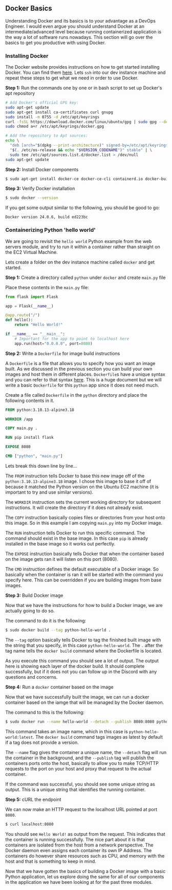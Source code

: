 ## Docker Basics

Understanding Docker and its basics is to your advantage as a DevOps Engineer. I would even argue you should understand Docker at an intermediate/advanced level because running containerized application is the way a lot of software runs nowadays. This section will go over the basics to get you productive with using Docker.

### Installing Docker

The Docker website provides instructions on how to get started installing Docker. You can find them [here](https://docs.docker.com/engine/install/ubuntu/#install-using-the-repository). Lets `ssh` into our dev instance machine and repeat these steps to get what we need in order to use Docker.

**Step 1:** Run the commands one by one or in bash script to set up Docker's apt repository

```bash
# Add Docker's official GPG key:
sudo apt-get update
sudo apt-get install ca-certificates curl gnupg
sudo install -m 0755 -d /etc/apt/keyrings
curl -fsSL https://download.docker.com/linux/ubuntu/gpg | sudo gpg --dearmor -o /etc/apt/keyrings/docker.gpg
sudo chmod a+r /etc/apt/keyrings/docker.gpg

# Add the repository to Apt sources:
echo \
  "deb [arch="$(dpkg --print-architecture)" signed-by=/etc/apt/keyrings/docker.gpg] https://download.docker.com/linux/ubuntu \
  "$(. /etc/os-release && echo "$VERSION_CODENAME")" stable" | \
  sudo tee /etc/apt/sources.list.d/docker.list > /dev/null
sudo apt-get update
```

**Step 2:** Install Docker components

```bash
$ sudo apt-get install docker-ce docker-ce-cli containerd.io docker-buildx-plugin docker-compose-plugin
```

**Step 3:** Verify Docker installation

```bash
$ sudo docker --version
```

If you get some output similar to the following, you should be good to go:

```
Docker version 24.0.6, build ed223bc
```

### Containerizing Python 'hello world'

We are going to revisit the `hello world` Python example from the web servers module, and try to run it within a container rather than straight on the EC2 Virtual Machine.

Lets create a folder on the dev instance machine called `docker` and get started.

**Step 1:** Create a directory called `python` under `docker` and create `main.py` file

Place these contents in the `main.py` file:

```python
from flask import Flask

app = Flask(__name__)

@app.route("/")
def hello():
    return "Hello World!"

if __name__ == "__main__":
    # Important for the app to point to localhost here
    app.run(host="0.0.0.0", port=8080)
```

**Step 2:** Write a `Dockerfile` for image build instructions

A `Dockerfile` is a file that allows you to specify how you want an image built. As we discussed in the previous section you can build your own images and host them in different places. `Dockerfile`s have a unique syntax and you can refer to that syntax [here](https://docs.docker.com/engine/reference/builder/). This is a huge document but we will write a basic `Dockerfile` for this `python` app since it does not need much.

Create a file called `Dockerfile` in the `python` directory and place the following contents in it.

```Dockerfile
FROM python:3.10.13-alpine3.18

WORKDIR /app

COPY main.py .

RUN pip install flask

EXPOSE 8080

CMD ["python", "main.py"]
```

Lets break this down line by line...

The `FROM` instruction tells Docker to base this new image off of the `python:3.10.13-alpine3.18` image. I chose this image to base it off of because it matched the Python version on the Ubuntu EC2 machine (it is important to try and use similar versions).

The `WORKDIR` instruction sets the current working directory for subsequent instructions. It will create the directory if it does not already exist.

The `COPY` instruction basically copies files or directories from your host onto this image. So in this example I am copying `main.py` into my Docker image.

The `RUN` instruction tells Docker to run this specific command. The command should exist in the base image. In this case `pip` is already installed in the base image so it works out perfectly.

The `EXPOSE` instruction basically tells Docker that when the container based on the image gets ran it will listen on this port (8080).

The `CMD` instruction defines the default executable of a Docker image. So basically when the container is ran it will be started with the command you specify here. This can be overridden if you are building images from base images.

**Step 3:** Build Docker image

Now that we have the instructions for how to build a Docker image, we are actually going to do so.

The command to do it is the following:

```bash
$ sudo docker build --tag python-hello-world .
```

The `--tag` option basically tells Docker to tag the finished built image with the string that you specify, in this case `python-hello-world`. The `.` after the tag name tells the `docker build` command where the Dockerfile is located.

As you execute this command you should see a lot of output. The output here is showing each layer of the docker build. It should complete successfully, but if it does not you can follow up in the Discord with any questions and concerns.

**Step 4:** Run a `docker` container based on the image

Now that we have successfully built the image, we can run a docker container based on the iamge that will be managed by the Docker daemon.

The command to this is the following:

```bash
$ sudo docker run --name hello-world --detach --publish 8080:8080 python-hello-world:latest
```

This command takes an image name, which in this case is `python-hello-world:latest`. The `docker build` command tags images as latest by default if a tag does not provide a version.

The `--name` flag gives the container a unique name, the `--detach` flag will run the container in the background, and the `--publish` tag will publish the containers ports onto the host, basically to allow you to make TCP/HTTP requests to the port on your host and proxy that request to the actual container.

If the command was successful, you should see some unique string as output. This is a unique string that identifies the running container.

**Step 5:** cURL the endpoint

We can now make an HTTP request to the localhost URL pointed at port `8080`.

```bash
$ curl localhost:8080
```

You should see `Hello World!` as output from the request. This indicates that the container is running successfully. The nice part about it is that containers are isolated from the host from a network perspective. The Docker daemon even assigns each container its own IP Address. The containers do however share resources such as CPU, and memory with the host and that is something to keep in mind.

Now that we have gotten the basics of building a Docker image with a basic Python application, let us explore doing the same for all of our components in the application we have been looking at for the past three modules.